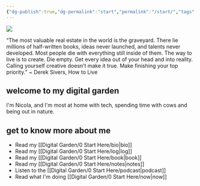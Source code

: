 ```yaml
---
{"dg-publish":true,"dg-permalink":"start","permalink":"/start/","tags":["gardenEntry"],"created":"","updated":""}
---
```



![](https://source.unsplash.com/LaqL8nxiacc/1900x1200)

“The most valuable real estate in the world is the graveyard. There lie millions of half-written books, ideas never launched, and talents never developed. Most people die with everything still inside of them. The way to live is to create. Die empty. Get every idea out of your head and into reality. Calling yourself creative doesn’t make it true. Make finishing your top priority.” ~ Derek Sivers, How to Live 

## welcome to my digital garden

I'm Nicola, and I'm most at home with tech, spending time with cows and being out in nature. 

## get to know more about me

- Read my [[Digital Garden/0 Start Here/bio\|bio]]
- Read my [[Digital Garden/0 Start Here/log\|log]]
- Read my [[Digital Garden/0 Start Here/book\|book]]
- Read my [[Digital Garden/0 Start Here/notes\|notes]]
- Listen to the [[Digital Garden/0 Start Here/podcast\|podcast]]
- Read what I'm doing [[Digital Garden/0 Start Here/now\|now]]


